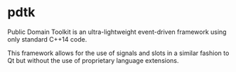 # pdtk
Public Domain Toolkit is an ultra-lightweight event-driven framework using only standard C++14 code.

This framework allows for the use of signals and slots in a similar fashion to Qt but without the use of proprietary language extensions.
